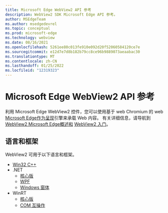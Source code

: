 ```yaml
---
title: Microsoft Edge WebView2 API 参考
description: WebView2 SDK Microsoft Edge API 参考。
author: MSEdgeTeam
ms.author: msedgedevrel
ms.topic: conceptual
ms.prod: microsoft-edge
ms.technology: webview
ms.date: 08/16/2021
ms.openlocfilehash: 5261ee80c013fe910e092d20f52060584120ce7e
ms.sourcegitcommit: e12d7e7d8b182b79cc8ce96b9889073aeaabac30
ms.translationtype: MT
ms.contentlocale: zh-CN
ms.lasthandoff: 01/25/2022
ms.locfileid: "12319323"
---
```

# <a name="microsoft-edge-webview2-api-reference"></a>Microsoft Edge WebView2 API 参考

利用 Microsoft Edge WebView2 控件，您可以使用基于 web Chromium 的 web [Microsoft Edge作为呈现](https://www.microsoftedgeinsider.com)引擎来承载 Web 内容。  有关详细信息，请导航到[WebView2 Microsoft Edge概述和](./index.md) [WebView2 入门](./get-started/win32.md)。
<!-- linking to a parent node of the TOC ("Get started with WebView2") isn't supported, so the above link goes to the first child article, but with link text of the parent TOC node. -->


<!-- ====================================================================== -->
## <a name="languages-and-frameworks"></a>语言和框架
WebView2 可用于以下语言和框架。
*   [Win32 C++](/microsoft-edge/webview2/reference/win32/index)
*   .NET
    *   [核心版](/dotnet/api/microsoft.web.webview2.core)
    *   [WPF](/dotnet/api/microsoft.web.webview2.wpf)
    *   [Windows 窗体](/dotnet/api/microsoft.web.webview2.winforms)
*   WinRT
    *   [核心版](/microsoft-edge/webview2/reference/winrt/microsoft_web_webview2_core/index)
    *   [COM 互操作](/microsoft-edge/webview2/reference/winrt/interop/index)
